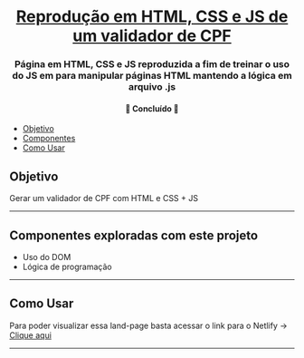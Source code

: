 <h1 align="center">
     <a href="https://validadorcpfuc.netlify.app/" alt="Reprodução de um validador de CPF"> Reprodução em HTML, CSS e JS de um validador de CPF</a>
</h1>

<h3 align="center">
    Página em HTML, CSS e JS reproduzida a fim de treinar o uso do JS em para manipular páginas HTML mantendo a lógica em arquivo .js
</h3>

<p align="center">

</p>

<h4 align="center">
	🚧  Concluído  🚧
</h4>

<!--ts-->
   * [Objetivo](#objetivo)
   * [Componentes](#componentes)
   * [Como Usar](#como-usar)
<!--te-->

## Objetivo

Gerar um validador de CPF com HTML e CSS + JS

---

## Componentes exploradas com este projeto
* Uso do DOM
* Lógica de programação
---


## Como Usar

Para poder visualizar essa land-page basta acessar o link para o Netlify -> <a href="https://validadorcpfuc.netlify.app/">Clique aqui</a>

---